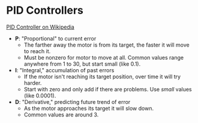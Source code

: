 # PID Controllers

[PID Controller on Wikipedia](https://en.wikipedia.org/wiki/PID_controller)

- **P**: "Proportional" to current error
    - The farther away the motor is from its target, the faster it will move to reach it.
    - Must be nonzero for motor to move at all. Common values range anywhere from 1 to 30, but start small (like 0.1).
- **I**: "Integral," accumulation of past errors
    - If the motor isn't reaching its target position, over time it will try harder.
    - Start with zero and only add if there are problems. Use *small* values (like 0.0001).
- **D**: "Derivative," predicting future trend of error
    - As the motor approaches its target it will slow down.
    - Common values are around 3.
